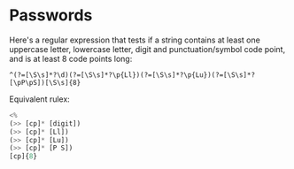# Passwords

Here's a regular expression that tests if a string contains at least one uppercase letter,
lowercase letter, digit and punctuation/symbol code point, and is at least 8 code points long:

```regexp
^(?=[\S\s]*?\d)(?=[\S\s]*?\p{Ll})(?=[\S\s]*?\p{Lu})(?=[\S\s]*?[\pP\pS])[\S\s]{8}
```

Equivalent rulex:

```js
<%
(>> [cp]* [digit])
(>> [cp]* [Ll])
(>> [cp]* [Lu])
(>> [cp]* [P S])
[cp]{8}
```
